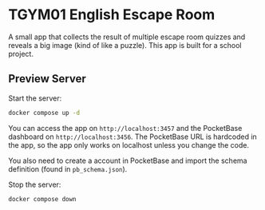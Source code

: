 # TGYM01 English Escape Room

A small app that collects the result of multiple escape room quizzes and reveals a big image (kind of like a puzzle).
This app is built for a school project.

## Preview Server

Start the server:

```bash
docker compose up -d
```

You can access the app on `http://localhost:3457` and the PocketBase dashboard on `http://localhost:3456`.
The PocketBase URL is hardcoded in the app, so the app only works on localhost unless you change the code.

You also need to create a account in PocketBase and import the schema definition (found in `pb_schema.json`).

Stop the server: 

```bash
docker compose down
```
